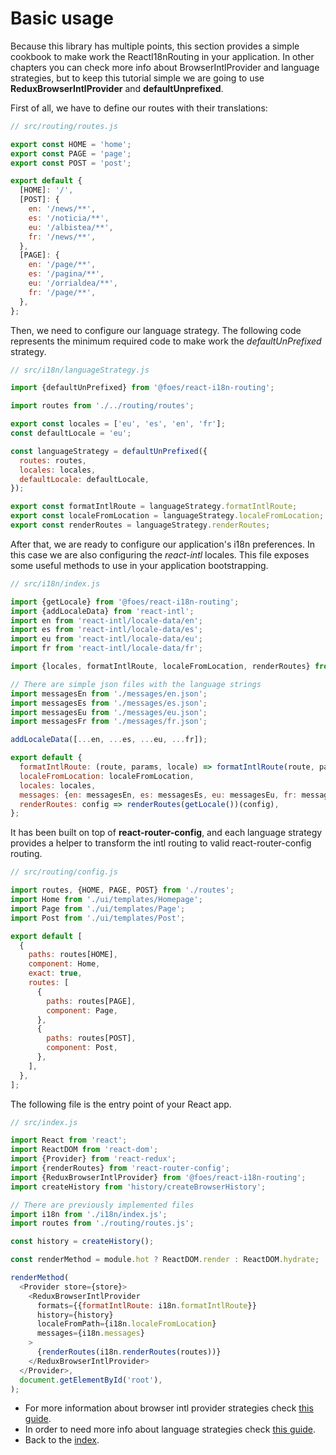 # Basic usage

Because this library has multiple points, this section provides a simple cookbook to make work the ReactI18nRouting
in your application. In other chapters you can check more info about BrowserIntlProvider and language strategies, but
to keep this tutorial simple we are going to use **ReduxBrowserIntlProvider** and **defaultUnprefixed**.

First of all, we have to define our routes with their translations:
```javascript
// src/routing/routes.js

export const HOME = 'home';
export const PAGE = 'page';
export const POST = 'post';

export default {
  [HOME]: '/',
  [POST]: {
    en: '/news/**',
    es: '/noticia/**',
    eu: '/albistea/**',
    fr: '/news/**',
  },
  [PAGE]: {
    en: '/page/**',
    es: '/pagina/**',
    eu: '/orrialdea/**',
    fr: '/page/**',
  },
};
```

Then, we need to configure our language strategy. The following code represents the minimum required code to
make work the *defaultUnPrefixed* strategy.

```javascript
// src/i18n/languageStrategy.js

import {defaultUnPrefixed} from '@foes/react-i18n-routing';

import routes from './../routing/routes';

export const locales = ['eu', 'es', 'en', 'fr'];
const defaultLocale = 'eu';

const languageStrategy = defaultUnPrefixed({
  routes: routes,
  locales: locales,
  defaultLocale: defaultLocale,
});

export const formatIntlRoute = languageStrategy.formatIntlRoute;
export const localeFromLocation = languageStrategy.localeFromLocation;
export const renderRoutes = languageStrategy.renderRoutes;
```
After that, we are ready to configure our application's i18n preferences. In this case we are also
configuring the *react-intl* locales. This file exposes some useful methods to use in your application bootstrapping.  

```javascript
// src/i18n/index.js

import {getLocale} from '@foes/react-i18n-routing';
import {addLocaleData} from 'react-intl';
import en from 'react-intl/locale-data/en';
import es from 'react-intl/locale-data/es';
import eu from 'react-intl/locale-data/eu';
import fr from 'react-intl/locale-data/fr';

import {locales, formatIntlRoute, localeFromLocation, renderRoutes} from './languageStrategy';

// There are simple json files with the language strings
import messagesEn from './messages/en.json';
import messagesEs from './messages/es.json';
import messagesEu from './messages/eu.json';
import messagesFr from './messages/fr.json';

addLocaleData([...en, ...es, ...eu, ...fr]);

export default {
  formatIntlRoute: (route, params, locale) => formatIntlRoute(route, params, locale ? locale : getLocale()),
  localeFromLocation: localeFromLocation,
  locales: locales,
  messages: {en: messagesEn, es: messagesEs, eu: messagesEu, fr: messagesFr},
  renderRoutes: config => renderRoutes(getLocale())(config),
};
```
It has been built on top of **react-router-config**, and each language strategy provides a helper to transform
the intl routing to valid react-router-config routing. 

```javascript
// src/routing/config.js

import routes, {HOME, PAGE, POST} from './routes';
import Home from './ui/templates/Homepage';
import Page from './ui/templates/Page';
import Post from './ui/templates/Post';

export default [
  {
    paths: routes[HOME],
    component: Home,
    exact: true,
    routes: [
      {
        paths: routes[PAGE],
        component: Page,
      },
      {
        paths: routes[POST],
        component: Post,
      },
    ],
  },
];
```
The following file is the entry point of your React app.

```javascript
// src/index.js

import React from 'react';
import ReactDOM from 'react-dom';
import {Provider} from 'react-redux';
import {renderRoutes} from 'react-router-config';
import {ReduxBrowserIntlProvider} from '@foes/react-i18n-routing';
import createHistory from 'history/createBrowserHistory';

// There are previously implemented files
import i18n from './i18n/index.js';
import routes from './routing/routes.js';

const history = createHistory();

const renderMethod = module.hot ? ReactDOM.render : ReactDOM.hydrate;

renderMethod(
  <Provider store={store}>
    <ReduxBrowserIntlProvider
      formats={{formatIntlRoute: i18n.formatIntlRoute}}
      history={history}
      localeFromPath={i18n.localeFromLocation}
      messages={i18n.messages}
    >
      {renderRoutes(i18n.renderRoutes(routes))}
    </ReduxBrowserIntlProvider>
  </Provider>,
  document.getElementById('root'),
);
```

- For more information about browser intl provider strategies check [this guide](browser_intl_provider_strategies.md).
- In order to need more info about language strategies check [this guide](language_strategies.md).
- Back to the [index](index.md).
